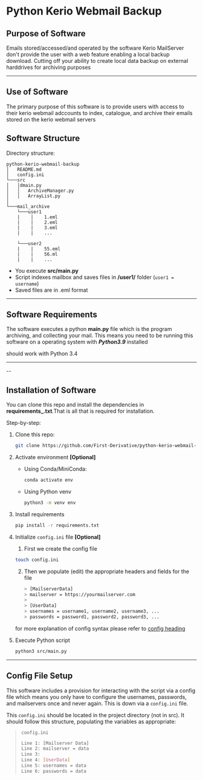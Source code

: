 # Python Kerio Webmail Backup

## Purpose of Software

Emails stored/accessed/and operated by the software Kerio MailServer don't provide the user with a web feature enabling a local backup download. Cutting off your ability to create local data backup on external harddrives for archiving purposes

---

## Use of Software

The primary purpose of this software is to provide users with access to their kerio webmail adccounts to index, catalogue, and archive their emails stored on the kerio webmail servers

## Software Structure

Directory structure:

```
python-kerio-webmail-backup
│   README.md
│   config.ini
└───src
│   │dmain.py
│   │   ArchiveManager.py
│   │   ArrayList.py
│   
└───mail_archive
    └───user1
    |    │    1.eml
    |    |    2.eml
    |    |    3.eml
    |    |    ...

    └───user2
    |    |    55.eml
    |    |    56.ml
    |    |    ...
```

* You execute **src/main.py**
* Script indexes mailbox and saves files in **/user1/** folder (```user1 = username```)
* Saved files are in .eml format

---

## Software Requirements

The software executes a python **main.py** file which is the program archiving, and collecting your mail. This means you need to be running this software on a operating system with ***Python3.9*** installed

should work with Python 3.4

---

--

## Installation of Software

You can clone this repo and install the dependencies in **requirements_.txt**.That is all that is required for installation.

Step-by-step:

1. Clone this repo:

    ```bash
    git clone https://github.com/First-Derivative/python-kerio-webmail-backup.git
    ```

2. Activate environment **\[Optional\]**
    * Using Conda/MiniConda:

      ```bash
      conda activate env
      ```

    * Using Python venv

      ```bash
      python3 -m venv env
      ```

3. Install requirements

    ```bash
    pip install -r requirements.txt
    ```

4. Initialize ```config.ini``` file **\[Optional\]**
    1. First we create the config file

    ```bash
    touch config.ini
    ```

    2. Then we populate (edit) the appropriate headers and fields for the file

        ```bash
        > [MailserverData]
        > mailserver = https://yourmailserver.com
        >
        > [UserData]
        > usernames = username1, username2, username3, ...
        > passwords = password1, password2, password3, ...
        ```

    for more explanation of config syntax please refer to [config heading](https://github.com/First-Derivative/python-kerio-webmail-backup#config-file-setup)

5. Execute Python script

    ```bash
    python3 src/main.py
    ```

---

## Config File Setup

This software includes a provision for interacting with the script via a config file which means you only have to configure the usernames, passwords, and mailservers once and never again. This is down via a ```config.ini``` file.

This ```config.ini``` should be located in the project directory (not in src). It should follow this structure, populating the variables as appropriate:

>```config.ini```
>```bash
>Line 1: [Mailserver Data]
>Line 2: mailserver = data
>Line 3: 
>Line 4: [UserData]
>Line 5: usernames = data
>Line 6: passwords = data
>```